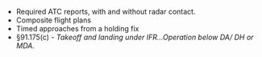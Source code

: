 - Required ATC reports, with and without radar contact.
- Composite flight plans
- Timed approaches from a holding fix
- §91.175(c) - _Takeoff and landing under IFR...Operation below DA/ DH or MDA._
